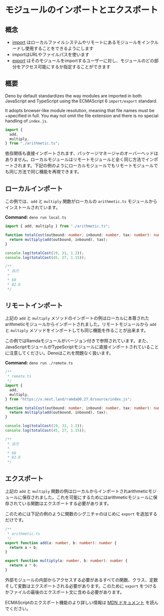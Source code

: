 <!-- # Import and Export Modules -->
# モジュールのインポートとエクスポート

<!-- ## Concepts -->
## 概念

<!--
- [import](https://developer.mozilla.org/en-US/docs/Web/JavaScript/Reference/Statements/import)
  allows you to include and use modules held elsewhere, on your local file
  system or remotely.
- Imports are URLs or file system paths
- [export](https://developer.mozilla.org/en-US/docs/Web/JavaScript/Reference/Statements/export)
  allows you to specify which parts of your module are accessible to users who
  import your module
-->
- [import](https://developer.mozilla.org/en-US/docs/Web/JavaScript/Reference/Statements/import) はローカルファイルシステムやリモートにあるモジュールをインクルードし使用することをできるようにします
- importはURLやファイルパスを使います
- [export](https://developer.mozilla.org/en-US/docs/Web/JavaScript/Reference/Statements/export) はそのモジュールをimportするユーザーに対し、モジュールのどの部分をアクセス可能にするか指定することができます

<!-- ## Overview -->
## 概要

Deno by default standardizes the way modules are imported in both JavaScript and
TypeScript using the ECMAScript 6 `import/export` standard.

It adopts browser-like module resolution, meaning that file names must be
+specified in full. You may not omit the file extension and there is no special
handling of `index.js`.

```js
import {
  add,
  multiply,
} from "./arithmetic.ts";
```

<!--
Dependencies are also imported directly, there is no package management
overhead. Local modules are imported in exactly the same way as remote modules.
As the examples show below, the same functionality can be produced in the same
way with local or remote modules.
-->
依存関係も直接インポートされます、パッケージマネージャのオーバーヘッドはありません。ローカルモジュールはリモートモジュールと全く同じ方法でインポートされます。下記の例のようにローカルモジュールでもリモートモジュールでも同じ方法で同じ機能を再現できます。

<!-- ## Local Import -->
## ローカルインポート

<!--
In this example the `add` and `multiply` functions are imported from a local
`arithmetic.ts` module.
-->
この例では、`add` と `multiply` 関数がローカルの `arithmetic.ts` モジュールからインストールされています。

**Command:** `deno run local.ts`

<!--
```ts
/**
 * local.ts
 */
import { add, multiply } from "./arithmetic.ts";

function totalCost(outbound: number, inbound: number, tax: number): number {
  return multiply(add(outbound, inbound), tax);
}

console.log(totalCost(19, 31, 1.2));
console.log(totalCost(45, 27, 1.15));

/**
 * Output
 *
 * 60
 * 82.8
 */
```
-->
```ts
import { add, multiply } from "./arithmetic.ts";

function totalCost(outbound: number, inbound: number, tax: number): number {
  return multiply(add(outbound, inbound), tax);
}

console.log(totalCost(19, 31, 1.2));
console.log(totalCost(45, 27, 1.15));

/**
 * 出力
 *
 * 60
 * 82.8
 */
```

<!-- ## Remote Import -->
## リモートインポート

<!--
In the local import example above an `add` and `multiply` method are imported
from a locally stored arithmetic module. The same functionality can be created
by importing `add` and `multiply` methods from a remote module too.
-->
上記の `add` と `multiply` メソッドのインポートの例はローカルに本尊されたarithmeticモジュールからインポートされました。リモートモジュールから `add` と `multiply` メソッドをインポートしても同じ機能を作ることが出来ます。

<!--
In this case the Ramda module is referenced, including the version number. Also
note a JavaScript module is imported directly into a TypeSript module, Deno has
no problem handling this.
-->
この例ではRamdaモジュールがバージョン付きで参照されています。また、JavaScriptモジュールがTypeScriptモジュールに直接インポートされていることに注意してください。Denoはこれを問題なく扱います。

**Command:** `deno run ./remote.ts`

<!--
```ts
/**
 * remote.ts
 */
import {
  add,
  multiply,
} from "https://x.nest.land/ramda@0.27.0/source/index.js";

function totalCost(outbound: number, inbound: number, tax: number): number {
  return multiply(add(outbound, inbound), tax);
}

console.log(totalCost(19, 31, 1.2));
console.log(totalCost(45, 27, 1.15));

/**
 * Output
 *
 * 60
 * 82.8
 */
```
-->
```ts
/**
 * remote.ts
 */
import {
  add,
  multiply,
} from "https://x.nest.land/ramda@0.27.0/source/index.js";

function totalCost(outbound: number, inbound: number, tax: number): number {
  return multiply(add(outbound, inbound), tax);
}

console.log(totalCost(19, 31, 1.2));
console.log(totalCost(45, 27, 1.15));

/**
 * 出力
 *
 * 60
 * 82.8
 */
```

<!-- ## Export -->
## エクスポート

<!--
In the example above the `add` and `multiply` functions are imported from a
locally stored arithmetic module. To make this possible the functions stored in
the arithmetic module must be exported.
-->
上記の `add` と `multiply` 関数の例はローカルからインポートされarithmeticモジュールに保存されました。これを可能にするためにはarithmeticモジュールに保存されている関数はエクスポートする必要があります。

<!--
To do this just add the keyword `export` to the beginning of the function
signature as is shown below.
-->
このためには下記の例のように関数のシグニチャのはじめに `export` を追加するだけです。

```ts
/**
 * arithmetic.ts
 */
export function add(a: number, b: number): number {
  return a + b;
}

export function multiply(a: number, b: number): number {
  return a * b;
}
```

<!--
All functions, classes, constants and variables which need to be accessible
inside external modules must be exported. Either by prepending them with the
`export` keyword or including them in an export statement at the bottom of the
file.
-->
外部モジュールの内部からアクセスする必要があるすべての関数、クラス、定数そして変数はエクスポートされる必要があります。このために `export` をつけるかファイルの最後のエクスポート文に含める必要があります。

<!--
To find out more on ECMAScript Export functionality please read the
[MDN Documentation](https://developer.mozilla.org/en-US/docs/Web/JavaScript/Reference/Statements/export).
-->
ECMAScriptのエクスポート機能のより詳しい情報は [MDN ドキュメント](https://developer.mozilla.org/ja/docs/Web/JavaScript/Reference/Statements/export) を読んでください。

